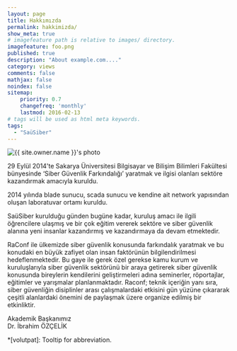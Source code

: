```yaml
---
layout: page
title: Hakkımızda
permalink: hakkimizda/
show_meta: true
# imagefeature path is relative to images/ directory.
imagefeature: foo.png
published: true
description: "About example.com...."
category: views
comments: false
mathjax: false
noindex: false
sitemap:
    priority: 0.7
    changefreq: 'monthly'
    lastmod: 2016-02-13
# tags will be used as html meta keywords.    
tags:
  - "SaüSiber"
---
```


<div class="post-author text-center">                       
            <img src="{{ site.urlimg }}{{ site.owner.avatar }}" alt="{{ site.owner.name }}'s photo" itemprop="image" class="post-avatar img-circle img-responsive"/>
</div>

29 Eylül 2014'te Sakarya Üniversitesi Bilgisayar ve Bilişim Bilimleri Fakültesi bünyesinde ‘Siber Güvenlik Farkındalığı’ yaratmak ve ilgisi olanları sektöre kazandırmak amacıyla kuruldu.

2014 yılında blade sunucu, scada sunucu ve kendine ait network yapısından oluşan laboratuvar ortamı kuruldu.

SaüSiber kurulduğu günden bugüne kadar, kuruluş amacı ile ilgili öğrencilere ulaşmış ve bir çok eğitim vererek sektöre ve siber güvenlik alanına yeni insanlar kazandırmış ve kazandırmaya da devam etmektedir.

RaConf ile ülkemizde siber güvenlik konusunda farkındalık yaratmak ve bu konudaki en büyük zafiyet olan insan faktörünün bilgilendirilmesi hedeflenmektedir. Bu gaye ile gerek özel gerekse kamu kurum ve kuruluşlarıyla siber güvenlik sektörünü bir araya getirerek siber güvenlik konusunda bireylerin kendilerini geliştirmeleri adına seminerler, röportajlar, eğitimler ve yarışmalar planlanmaktadır. Raconf; teknik içeriğin yanı sıra, siber güvenliğin disiplinler arası çalışmalardaki etkisini gün yüzüne çıkararak çeşitli alanlardaki önemini de paylaşmak üzere organize edilmiş bir etkinliktir. 


Akademik Başkanımız
<br>
Dr. İbrahim ÖZÇELİK

*[volutpat]: Tooltip for abbreviation.

